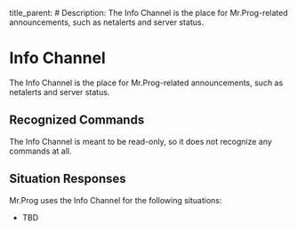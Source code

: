 title_parent: #
Description: The Info Channel is the place for Mr.Prog-related announcements, such as netalerts and server status.

# Info Channel

The Info Channel is the place for Mr.Prog-related announcements, such as netalerts and server status.

## Recognized Commands

The Info Channel is meant to be read-only, so it does not recognize any commands at all.

## Situation Responses

Mr.Prog uses the Info Channel for the following situations:

* TBD